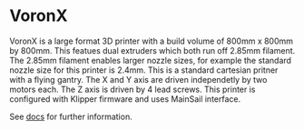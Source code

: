 # VoronX

VoronX is a large format 3D printer with a build volume of 800mm x 800mm by 800mm. This featues dual extruders which both run off 2.85mm filament. The 2.85mm filament enables larger nozzle sizes, for example the standard nozzle size for this printer is 2.4mm. This is a standard cartesian pritner with a flying gantry. The X and Y axis are driven independetly by two motors each. The Z axis is driven by 4 lead screws. This printer is configured with Klipper firmware and uses MainSail interface.

See [docs](https://rothmanhunterd.github.io/VoronX/) for further information.
